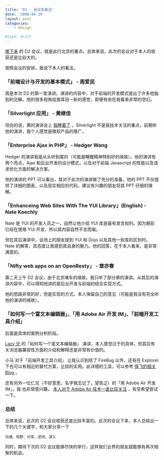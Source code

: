 ```yaml
---
title: 'D2 · 会议及看法'
date: '2008-04-29'
layout: post
categories:
    - Design

#type: draft
---
```


[接下来]({{site.urls}}/posts/1466/) 的 D2 会议，就是此行北京的重点。总体来说，此次的会议对于本人的收获还是比较大的。

按照会议的安排，我说下本人的看法。


### 「前端设计与开发的基本模式」 - 周爱民

周是本次 D2 的第一堂演讲。演讲的内容中，对于前端的开发模式提出了许多他独到的见解。他的很多视角给我耳目一新的感觉，即便有些在我看来非常的空幻。


### 「Silverlight 应用」 - 黄继佳

坦白的说，黄的演讲会上  [我睡着了](http://www.xuchao.cn/cooking/sandwich_of_ham_and_eggs.html) 。Silverlight 不是我技术关注的重点，前期听他的演讲，我个人感觉是微软产品的推广。


### 「Enterprise Ajax in PHP」 - Hedger Wang

Hedger 的演讲我是从头听到尾的（可能是睡醒精神特别好的缘故）。他的演讲有两个亮点，Ajax 和后台开发的设计模式，以及对于前端 Javascript 的性能以及请求优化方面的解决方案。

他的演讲的 PPT 可以看出，其对于此次的演讲做了充分的准备。他的 PPT 不仅提供了详细的图表，以及现实相应的代码，建议有兴趣的朋友将其 PPT 仔细的理解。


### 「Enhanceing Web Sites With The YUI Library」(English) - Nate Koechly

Nate 是 YUI 的开发人员之一，自然让他介绍 YUI 库是最有发言权的。因为期前已经在使用 YUI 开发，所以其内容自然不言而喻。

但在其后演讲中，会场上的朋友提到 YUI 和 Dojo 以及其他一些库的区别时。Nate 的解答，其态度让我感到其自身的魅力。他的回答，在于本人看来，是非常满意的。


### 「Nifty web apps on an OpenResty」 - 章亦春

第二天上午 D2 会议，由于北京堵车的缘故，我只听了部分章的演讲。从其后的演讲内容中，可以得知他讲的是后台开发与前端的结合实现方式。

他的思路非常的好，但是实现的方式，本人保留自己的意见（可能是我没有完全听他的演讲的缘故）。


### 「如何写一个富文本编辑器」、「用 Adobe Air 开发 IM」、「前端开发工具介绍」

后面是具体的案例分析阶段。

 [Lazy 兄](http://www.realazy.org/blog/) 的「如何写一个富文本编辑器」 演讲，本人感觉过于的具体，但其后有关浏览器兼容性方面的介绍和解释还是非常有价值的。

小马 对于「前端开发工具介绍」 让我认识到除了 FireBug 以外，还有在 Explorer 下也可以有相近的替代方案，比较的实用。此详细的工具，可以参考 [怿飞的相关 Blog](http://www.planabc.net/2008/04/28/ie_debugger_tools/) 。

还有另外一位仁兄（不好意思，名字我忘记了，望告之）的「用 Adobe Air 开发 IM」，我 也非常感兴趣， [本人对于 Adobe Air 技术一直比较关注]({{site.urls}}/posts/1001/) ，有空希望尝试一下。


### 总结

总体来说，此次的 D2 会议收获还是比较丰富的。此次的会议下来，本人总结出一下的几个关键字，和大家分享一下

    沟通、视野、分享、坚持、深入

同时，期待下次的 D2 会议能够尽快的举行，这样我们业界的朋友就能够有再次相聚的机会。
